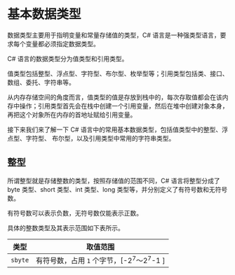 # 基本数据类型

数据类型主要用于指明变量和常量存储值的类型，C# 语言是一种强类型语言，要求每个变量都必须指定数据类型。

C# 语言的数据类型分为值类型和引用类型。

值类型包括整型、浮点型、字符型、布尔型、枚举型等；引用类型包括类、接口、数组、委托、字符串等。

从内存存储空间的角度而言，值类型的值是存放到栈中的，每次存取值都会在该内存中操作；引用类型首先会在栈中创建一个引用变量，然后在堆中创建对象本身，再把这个对象所在内存的首地址赋给引用变量。

接下来我们来了解一下 C# 语言中的常用基本数据类型，包括值类型中的整型、浮点型、字符型、 布尔型，以及引用类型中常用的字符串类型。

## 整型

所谓整型就是存储整数的类型，按照存储值的范围不同，C# 语言将整型分成了 byte 类型、short 类型、int 类型、long 类型等，并分别定义了有符号数和无符号数。

有符号数可以表示负数，无符号数仅能表示正数。

具体的整数类型及其表示范围如下表所示。

|类型|取值范围|
|-----|-----|
| `sbyte` |有符号数，占用 `1` 个字节，[-$2^7$〜$2^7$-1 ]|
